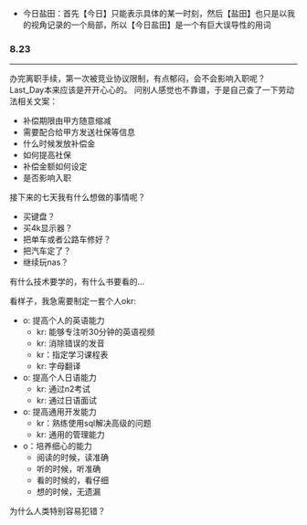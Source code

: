 - 今日盐田：首先【今日】只能表示具体的某一时刻，然后【盐田】也只是以我的视角记录的一个局部，所以【今日盐田】是一个有巨大误导性的用词

### 8.23
---
办完离职手续，第一次被竞业协议限制，有点郁闷，会不会影响入职呢？
Last_Day本来应该是开开心心的。
问别人感觉也不靠谱，于是自己查了一下劳动法相关文案：
- 补偿期限由甲方随意缩减
- 需要配合给甲方发送社保等信息
- 什么时候发放补偿金
- 如何提高社保
- 补偿金额如何设定
- 是否影响入职

接下来的七天我有什么想做的事情呢？
- 买键盘？
- 买4k显示器？
- 把单车或者公路车修好？
- 把汽车定了？
- 继续玩nas？

有什么技术要学的，有什么书要看的...

看样子，我急需要制定一套个人okr:
- o: 提高个人的英语能力
    - kr: 能够专注听30分钟的英语视频
    - kr: 消除错误的发音
    - kr：指定学习课程表
    - kr: 字母翻译
- o: 提高个人日语能力
    - kr: 通过n2考试
    - kr: 通过日语面试
- o: 提高通用开发能力
    - kr：熟练使用sql解决高级的问题
    - kr: 通用的管理能力
- o：培养细心的能力
    - 阅读的时候，读准确
    - 听的时候，听准确
    - 看的时候的，看仔细
    - 想的时候，无遗漏

为什么人类特别容易犯错？